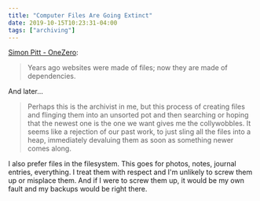 ```yaml
---
title: "Computer Files Are Going Extinct"
date: 2019-10-15T10:23:31-04:00
tags: ["archiving"]
---
```


[Simon Pitt - OneZero](https://onezero.medium.com/the-death-of-the-computer-file-doc-43cb028c0506):

> Years ago websites were made of files; now they are made of dependencies.

And later...

> Perhaps this is the archivist in me, but this process of creating files and flinging them into an unsorted pot and then searching or hoping that the newest one is the one we want gives me the collywobbles. It seems like a rejection of our past work, to just sling all the files into a heap, immediately devaluing them as soon as something newer comes along.

I also prefer files in the filesystem. This goes for photos, notes, journal entries, everything. I treat them with respect and I'm unlikely to screw them up or misplace them. And if I were to screw them up, it would be my own fault and my backups would be right there.




